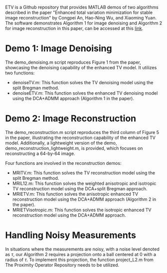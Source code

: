 ETV is a Github repository that provides MATLAB demos of two algorithms described in the paper "Enhanced total variation minimization for stable image reconstruction" by Congpei An, Hao-Ning Wu, and Xiaoming Yuan. The software demonstrates Algorithm 1 for image denoising and Algorithm 2 for image reconstruction in this paper, can be accessed at this [link](https://iopscience.iop.org/article/10.1088/1361-6420/acd4e1).

# Demo 1: Image Denoising
The demo_denoising.m script reproduces Figure 1 from the paper, showcasing the denoising capability of the enhanced TV model. It utilizes two functions:
* denoiseTV.m: This function solves the TV denoising model using the split Bregman method.
* denoiseETV.m: This function solves the enhanced TV denoising model using the DCA+ADMM approach (Algorithm 1 in the paper).

# Demo 2: Image Reconstruction
The demo_reconstruction.m script reproduces the third column of Figure 5 in the paper, illustrating the reconstruction capability of the enhanced TV model. Additionally, a lightweight version of the demo, demo_reconstruction_lightweight.m, is provided, which focuses on reconstructing a 64-by-64 image.

Four functions are involved in the reconstruction demos:
* MRITV.m: This function solves the TV reconstruction model using the split Bregman method.
* MRIL12.m: This function solves the weighted anisotropic and isotropic TV reconstruction model using the DCA+split Bregman approach.
* MRIETV.m: This function solves the anisotropic enhanced TV reconstruction model using the DCA+ADMM approach (Algorithm 2 in the paper).
* MRIETVisotropic.m: This function solves the isotropic enhanced TV reconstruction model using the DCA+ADMM approach.

# Handling Noisy Measurements
In situations where the measurements are noisy, with a noise level denoted as $\tau$, our Algorithm 2 requires a projection onto a ball centered at 0 with a radius of $\tau$. To implement this projection, the function project_L2.m from The Proximity Operator Repository needs to be utilized.
